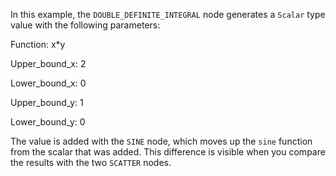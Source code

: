 <!--- Add SEO here --->

In this example, the `DOUBLE_DEFINITE_INTEGRAL` node generates a `Scalar` type value with the following parameters:

Function: x*y

Upper_bound_x: 2

Lower_bound_x: 0

Upper_bound_y: 1

Lower_bound_y: 0

The value is added with the `SINE` node, which moves up the `sine` function from the scalar that was added. This difference is visible when you compare the results with the two `SCATTER` nodes.